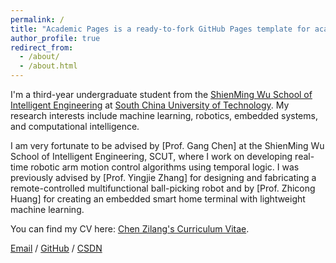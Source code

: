 ```yaml
---
permalink: /
title: "Academic Pages is a ready-to-fork GitHub Pages template for academic personal websites"
author_profile: true
redirect_from: 
  - /about/
  - /about.html
---
```


I'm a third-year undergraduate student from the [ShienMing Wu School of Intelligent Engineering](https://www2.scut.edu.cn/wusie/) at [South China University of Technology](https://www.scut.edu.cn/). My research interests include machine learning, robotics, embedded systems, and computational intelligence.

I am very fortunate to be advised by [Prof. Gang Chen] at the ShienMing Wu School of Intelligent Engineering, SCUT, where I work on developing real-time robotic arm motion control algorithms using temporal logic. I was previously advised by [Prof. Yingjie Zhang] for designing and fabricating a remote-controlled multifunctional ball-picking robot and by [Prof. Zhicong Huang] for creating an embedded smart home terminal with lightweight machine learning.

You can find my CV here: [Chen Zilang's Curriculum Vitae](../assets/Curriculum_Vitae.pdf).

[Email](mailto:zilang.chen@outlook.com) / [GitHub]((https://github.com/zilangchen)) / [CSDN]((https://blog.csdn.net/zilang_chen_?type=blog))

